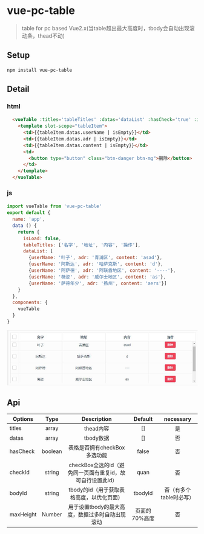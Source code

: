 # vue-pc-table

> table for pc based Vue2.x(当table超出最大高度时，tbody会自动出现滚动条，thead不动)

## Setup

``` bash
npm install vue-pc-table
```

## Detail
### html

```html
  <vueTable :titles='tableTitles' :datas='dataList' :hasCheck='true' :isLoad='isLoad' :maxHeight='230'>
    <template slot-scope="tableItem">
      <td>{{tableItem.datas.userName | isEmpty}}</td>
      <td>{{tableItem.datas.adr | isEmpty}}</td>
      <td>{{tableItem.datas.content | isEmpty}}</td>
      <td>
        <button type="button" class="btn-danger btn-mg">删除</button>
      </td>
    </template>
  </vueTable>
```
### js
```js
import vueTable from 'vue-pc-table'
export default {
  name: 'app',
  data () {
    return {
      isLoad: false,
      tableTitles: ['名字', '地址', '内容', '操作'],
      dataList: [
        {userName: '叶子', adr: '青浦区', content: 'asad'},
        {userName: '阿斯达', adr: '哈萨克斯', content: 'd'},
        {userName: '阿萨德', adr: '阿联酋地区', content: '----'},
        {userName: '薇姿', adr: '威尔士地区', content: 'as'},
        {userName: '萨德年少', adr: '扬州', content: 'aers'}]
    }
  },
  components: {
    vueTable
  }
}
```
![image](https://github.com/fly2688/vue-pc-table/blob/master/src/xiaoguotu.jpg)
## Api

| Options         | Type     | Description                 | Default | necessary |
|-----------------|:--------:|:---------------------------:|:--------:|:--------:|
| titles | array | thead内容 | [] | 是 |
| datas | array | tbody数据 | [] | 否 |
| hasCheck | boolean | 表格是否拥有checkBox多选功能 | false | 否 |
| checkId | string | checkBox全选的id（避免同一页面有重复id，故可自行设置此id） | quan | 否 |
| bodyId | string | tbody的id（用于获取表格高度，以优化页面） | tbodyId | 否（有多个table时必写） |
| maxHeight | Number | 用于设置tbody的最大高度，数据过多时自动出现滚动 | 页面的70%高度 | 否 |
